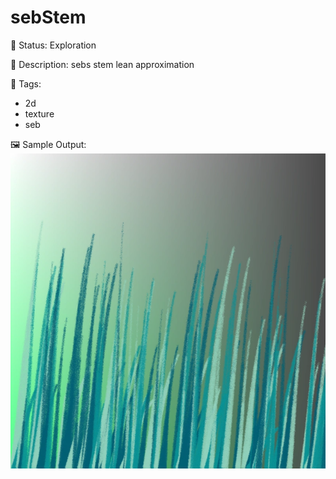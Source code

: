 # sebStem

🧪 Status: Exploration

📎 Description: sebs stem lean approximation

🎨 Tags: 
- 2d
- texture
- seb

🖼️ Sample Output:  
<img src="sebStem1676079326197.webp" alt="sebStem Sample Output" width="800" />
